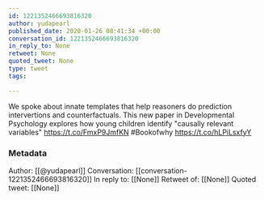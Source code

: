 ```yaml
---
id: 1221352466693816320
author: yudapearl
published_date: 2020-01-26 08:41:34 +00:00
conversation_id: 1221352466693816320
in_reply_to: None
retweet: None
quoted_tweet: None
type: tweet
tags:

---
```


We spoke about innate templates that help reasoners do prediction intervertions and counterfactuals. This new paper in Developmental Psychology explores how young children identify "causally relevant variables" https://t.co/FmxP9JmfKN
#Bookofwhy https://t.co/hLPiLsxfyY

### Metadata

Author: [[@yudapearl]]
Conversation: [[conversation-1221352466693816320]]
In reply to: [[None]]
Retweet of: [[None]]
Quoted tweet: [[None]]
